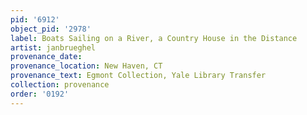 ```yaml
---
pid: '6912'
object_pid: '2978'
label: Boats Sailing on a River, a Country House in the Distance
artist: janbrueghel
provenance_date:
provenance_location: New Haven, CT
provenance_text: Egmont Collection, Yale Library Transfer
collection: provenance
order: '0192'
---
```

